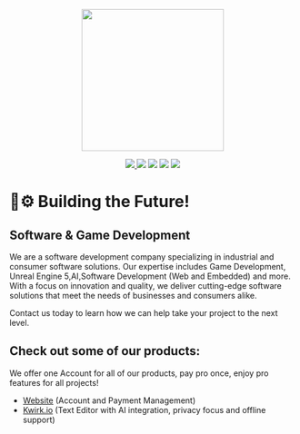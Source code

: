 <a href="https://tm9657.de?ref=github"><p align="center"><img width=250 src="https://cdn.tm9657.de/tm9657/images/Logo.png" /></p></a>
<p align="center">
    <a href="https://tm9657.de"><img src="https://img.shields.io/badge/website-more_from_us-C0222C.svg?style=flat&logo=PWA"> </a>
	  <a href="https://discord.ca9.io"><img src="https://img.shields.io/discord/673169081704120334?label=discord&style=flat&color=5a66f6&logo=Discord"></a>
	  <a href="https://twitter.com/tm9657"><img src="https://img.shields.io/badge/twitter-follow_us-1d9bf0.svg?style=flat&logo=Twitter"></a>
	  <a href="https://www.linkedin.com/company/tm9657/"><img src="https://img.shields.io/badge/linkedin-connect-0a66c2.svg?style=flat&logo=Linkedin"></a>
    <a href="https://merch.ca9.io"><img src="https://img.shields.io/badge/merch-support_us-red.svg?style=flat&logo=Spreadshirt"></a>
</p>

# 🦄⚙️ Building the **Future**!
## **Software** & **Game** Development
We are a software development company specializing in industrial and consumer software solutions. Our expertise includes Game Development, Unreal Engine 5,AI,Software Development (Web and Embedded) and more. With a focus on innovation and quality, we deliver cutting-edge software solutions that meet the needs of businesses and consumers alike.

Contact us today to learn how we can help take your project to the next level.

## Check out some of our products:
We offer one Account for all of our products, pay pro once, enjoy pro features for all projects!
- [Website](https://tm9657.de?ref=github) (Account and Payment Management)
- [Kwirk.io](https://kwirk.io?ref=github) (Text Editor with AI integration, privacy focus and offline support)
